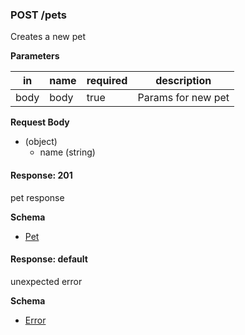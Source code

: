 ### POST /pets

Creates a new pet

**Parameters**

| in   | name | required | description        |
|------|------|----------|--------------------|
| body | body | true     | Params for new pet |

**Request Body**

- (object)
  - name (string)

#### Response: 201

pet response

**Schema**

- [Pet](#pet)

#### Response: default

unexpected error

**Schema**

- [Error](#error)
